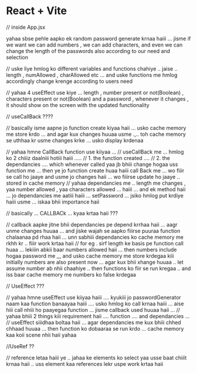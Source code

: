 # React + Vite

// inside App.jsx 

yahaa sbse pehle aapko ek random password generate krnaa haiii ... jisme if we want we can add numbers , we can add characters, and even we can change the length of the passwords also according to our need and selection 

// uske liye hmlog ko different variables and functions chahiye .. jaise .. length , numAllowed , charAllowed etc ... and uske functions me hmlog accordingly change krenge according to users need 

// yahaa 4 useEffect use kiye ... length , number present or not(Boolean)  , characters present or not(Boolean)  and a password , whenever it changes , it should show on the screen with the updated functionality 


// useCallBack ????

// basically isme aapne jo function create kiyaa haii ... usko cache memory me store krdo ... and agar kux changes huuaa usme .,.. toh cache memory se uthhaa kr usme changes krke ... usko display krdenaa 

 // yahaa hmne CallBack function use kiiyaa ... 
// useCallBack me ... hmlog ko 2 chiiiz daalniii hotiii haiii ..... 
// 1. the function created .... 
// 2. the dependancies .... which whenever called yaa jb bhiii change hogaa uss function me ... then ye jo function create huaa haiii call Back me ... wo fiiir se call ho jaaye and usme jo changes haii ... wo fiiirse update ho jaaye .. stored in cache memory 
// yahaa dependancies me .. length me changes , yaa number allowed , yaa characters allowed ... haiii ... and ek method haii ... jo dependancies me aatiii haiii ... setPassword ... jsiko hmlog put krdiye haiii usme ... iskaa bhii importance haii 

// basically ... CALLBACk ... kyaa krtaa haii ??? 

// callback aapke jitne bhii dependancies pe depend krrhaa haii ... aagr unme changes huuaa ... and jiske wajah se aapko fiiirse puuraa function chalaanaa pd rhaa haii ... unn sabhiii dependancies ko cache memory me rkhh kr .. fiiir work krtaa haii 
// for eg . sirf length ke basis pe function call huaa ... lekiiin abkii baar numbers allowed haii ... then numbers include hogaa password me ,,, and usko cache memory me store krdegaa kiii initially numbers are also present now ... agar kux bhii xhange huuaa .. let assume number ab nhii chaahiye .. then functions ko fiir se run kregaa .. and iss baar cache memory me numbers ko false krdegaa 







// UseEffect ???


// yahaa hmne useEffect use kiiyaa haiii .... kyukiii jo passwordGenerator naam kaa function banaayaa haiii .... usko hmlog ko call krnaa haiii ... aise hiii call nhiii ho paayegaa function ... jisme callback used huuaa haii ... 
// yahaa bhiii 2 things kiii requirement haii .... function .... and dependancies ... 
// useEffect siiidhaa boltaa haii ... agar dependancies me kux bhiii chhed chhaad huuaa ... then function ko dobaaraa se run krdo ... cache memory kaa koii scene nhii haii yahaa 




//UseRef ??


// reference letaa haiii ye .. jahaa ke elements ko select yaa usse baat chiiit krnaa haii ..  uss element kaa references lekr uspe work krtaa haii 



